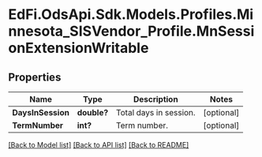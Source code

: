 # EdFi.OdsApi.Sdk.Models.Profiles.Minnesota_SISVendor_Profile.MnSessionExtensionWritable
## Properties

Name | Type | Description | Notes
------------ | ------------- | ------------- | -------------
**DaysInSession** | **double?** | Total days in session. | [optional] 
**TermNumber** | **int?** | Term number. | [optional] 

[[Back to Model list]](../README.md#documentation-for-models) [[Back to API list]](../README.md#documentation-for-api-endpoints) [[Back to README]](../README.md)

